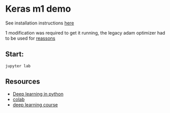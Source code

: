 # Keras m1 demo

See installation instructions [here](https://www.varokas.com/tensorflow-on-apple-silicon/)

1 modification was required to get it running, the legacy adam optimizer had to be used for [reassons](https://developer.apple.com/forums/thread/723138)


## Start:

```
jupyter lab
```

## Resources
- [Deep learning in python](https://www.manning.com/books/deep-learning-with-python-second-edition?a_aid=keras)
- [colab](https://colab.research.google.com/notebooks/welcome.ipynb)
- [deep learning course](https://www.simplilearn.com/tutorials/deep-learning-tutorial)